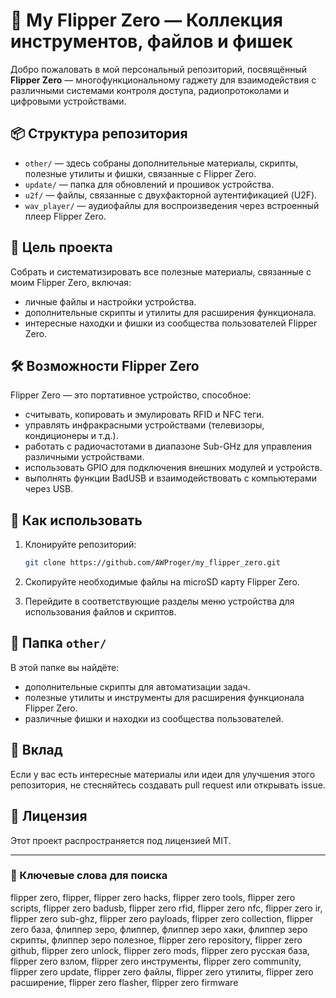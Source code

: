 # 🐬 My Flipper Zero — Коллекция инструментов, файлов и фишек

Добро пожаловать в мой персональный репозиторий, посвящённый **Flipper Zero** — многофункциональному гаджету для взаимодействия с различными системами контроля доступа, радиопротоколами и цифровыми устройствами.

## 📦 Структура репозитория

- `other/` — здесь собраны дополнительные материалы, скрипты, полезные утилиты и фишки, связанные с Flipper Zero.
- `update/` — папка для обновлений и прошивок устройства.
- `u2f/` — файлы, связанные с двухфакторной аутентификацией (U2F).
- `wav_player/` — аудиофайлы для воспроизведения через встроенный плеер Flipper Zero.

## 🎯 Цель проекта

Собрать и систематизировать все полезные материалы, связанные с моим Flipper Zero, включая:

- личные файлы и настройки устройства.
- дополнительные скрипты и утилиты для расширения функционала.
- интересные находки и фишки из сообщества пользователей Flipper Zero.

## 🛠️ Возможности Flipper Zero

Flipper Zero — это портативное устройство, способное:

- считывать, копировать и эмулировать RFID и NFC теги.
- управлять инфракрасными устройствами (телевизоры, кондиционеры и т.д.).
- работать с радиочастотами в диапазоне Sub-GHz для управления различными устройствами.
- использовать GPIO для подключения внешних модулей и устройств.
- выполнять функции BadUSB и взаимодействовать с компьютерами через USB.

## 🚀 Как использовать

1. Клонируйте репозиторий:

   ```bash
   git clone https://github.com/AWProger/my_flipper_zero.git
   ```

2. Скопируйте необходимые файлы на microSD карту Flipper Zero.

3. Перейдите в соответствующие разделы меню устройства для использования файлов и скриптов.

## 📁 Папка `other/`

В этой папке вы найдёте:

- дополнительные скрипты для автоматизации задач.
- полезные утилиты и инструменты для расширения функционала Flipper Zero.
- различные фишки и находки из сообщества пользователей.

## 🤝 Вклад

Если у вас есть интересные материалы или идеи для улучшения этого репозитория, не стесняйтесь создавать pull request или открывать issue.

## 📜 Лицензия

Этот проект распространяется под лицензией MIT.


---

### 🔎 Ключевые слова для поиска

flipper zero, flipper, flipper zero hacks, flipper zero tools, flipper zero scripts, flipper zero badusb, flipper zero rfid, flipper zero nfc, flipper zero ir, flipper zero sub-ghz, flipper zero payloads, flipper zero collection, flipper zero база, флиппер зеро, флиппер, флиппер зеро хаки, флиппер зеро скрипты, флиппер зеро полезное, flipper zero repository, flipper zero github, flipper zero unlock, flipper zero mods, flipper zero русская база, flipper zero взлом, flipper zero инструменты, flipper zero community, flipper zero update, flipper zero файлы, flipper zero утилиты, flipper zero расширение, flipper zero flasher, flipper zero firmware
